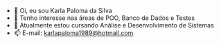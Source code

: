 - 👋 Oi, eu sou Karla Paloma da Silva
- 👀 Tenho interesse nas áreas de POO, Banco de Dados e Testes
- 🌱 Atualmente estou cursando Análise e Desenvolvimento de Sistemas
- 📫 E-mail: karlapaloma1989@hotmail.com 

<!---
KarlaPaloma/KarlaPaloma is a ✨ special ✨ repository because its `README.md` (this file) appears on your GitHub profile.
You can click the Preview link to take a look at your changes.
--->
